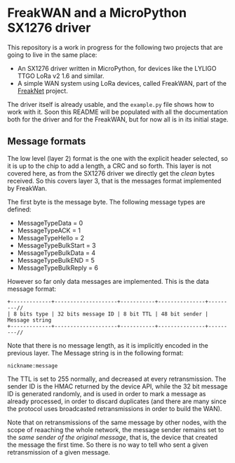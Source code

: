 # FreakWAN and a MicroPython SX1276 driver

This repository is a work in progress for the following two projects that are going to live in the same place:

* An SX1276 driver written in MicroPython, for devices like the LYLIGO TTGO LoRa v2 1.6 and similar.
* A simple WAN system using LoRa devices, called FreakWAN, part of the [FreakNet](https://www.freaknet.org/) project.

The driver itself is already usable, and the `example.py` file shows how to work with it. Soon this README will be populated with all the documentation both for the driver and for the FreakWAN, but for now all is in its initial stage.

## Message formats

The low level (layer 2) format is the one with the explicit header selected, so it is up to the chip to add a length, a CRC and so forth. This layer is not covered here, as from the SX1276 driver we directly get the *clean* bytes received. So this covers layer 3, that is the messages format implemented by FreakWan.

The first byte is the message byte. The following message types are defined:

* MessageTypeData = 0
* MessageTypeACK = 1
* MessageTypeHello = 2
* MessageTypeBulkStart = 3
* MessageTypeBulkData = 4
* MessageTypeBulkEND = 5
* MessageTypeBulkReply = 6

However so far only data messages are implemented. This is the data message
format:

```
+-------------+--------------------+-----------+---------------+---------//
| 8 bits type | 32 bits message ID | 8 bit TTL | 48 bit sender | Message string
+-------------+--------------------+-----------+---------------+---------//
```

Note that there is no message length, as it is implicitly encoded in the
previous layer. The Message string is in the following format:

    nickname:message

The TTL is set to 255 normally, and decreased at every retransmission.
The sender ID is the HMAC returned by the device API, while the 32 bit
message ID is generated randomly, and is used in order to mark a message
as already processed, in order to discard duplicates (and there are many
since the protocol uses broadcasted retransmissions in order to build the WAN).

Note that on retransmissions of the same message by other nodes, with
the scope of reaaching the whole network, the message sender remains set
to the *same sender of the original message*, that is, the device that
created the message the first time. So there is no way to tell who
sent a given retransmission of a given message.
